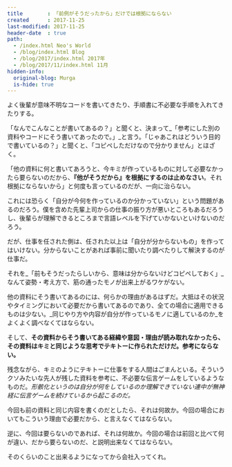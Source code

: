 ```yaml
---
title        : 「前例がそうだったから」だけでは根拠にならない
created      : 2017-11-25
last-modified: 2017-11-25
header-date  : true
path:
  - /index.html Neo's World
  - /blog/index.html Blog
  - /blog/2017/index.html 2017年
  - /blog/2017/11/index.html 11月
hidden-info:
  original-blog: Murga
  is-hide: true
---
```


よく後輩が意味不明なコードを書いてきたり、手順書に不必要な手順を入れてきたりする。

「なんでこんなことが書いてあるの？」と聞くと、決まって_「参考にした別の資料やコードにそう書いてあったので。」_と言う。「じゃあこれはどういう目的で書いているの？」と聞くと、「コピペしただけなので分かりません」とほざく。

「他の資料に何と書いてあろうと、今キミが作っているものに対して必要なかったら要らないのだから、__『他がそうだから』を根拠にするのは止めなさい__。それ根拠にならないから」と何度も言っているのだが、一向に治らない。

これには恐らく「自分が今何を作っているのか分かっていない」という問題があるのだろう。僕を含めた先輩上司からの仕事の振り方が悪いところもあるだろうし、後輩らが理解できるところまで言語レベルを下げていかないといけないのだろう。

だが、仕事を任された側は、任された以上は「自分が分からないもの」を作ってはいけない。分からないことがあれば事前に聞いたり調べたりして解決するのが仕事だ。

それを_「前もそうだったらしいから、意味は分からないけどコピペしておく」_なんて姿勢・考え方で、筋の通ったモノが出来上がるワケがない。

他の資料にそう書いてあるのには、何らかの理由があるはずだ。大抵はその状況やタイミングにおいて必要だから書いてあるのであり、全ての場合に適用できるものは少ない。_同じやり方や内容が自分が作っているモノに適しているのか_をよくよく調べなくてはならない。

そして、__その資料からそう書いてある経緯や意図・理由が読み取れなかったら、その資料はキミと同じような思考でテキトーに作られただけだ。参考にならない。__

残念ながら、キミのようにテキトーに仕事をする人間はごまんといる。そういうクソみたいな先人が残した資料を参考に、不必要な伝言ゲームをしているようなものだ。_形骸化というのは自分が何をしているのか理解できていない連中が無神経に伝言ゲームを続けているから起こるのだ。_

今回も前の資料と同じ内容を書くのだとしたら、それは何故か。今回の場合においてもこういう理由で必要だから、と言えなくてはならない。

逆に、今回は要らないのであれば、それは何故か。今回の場合は前回と比べて何が違い、だから要らないのだ、と説明出来なくてはならない。

そのくらいのこと出来るようになってから会社入ってくれ。
